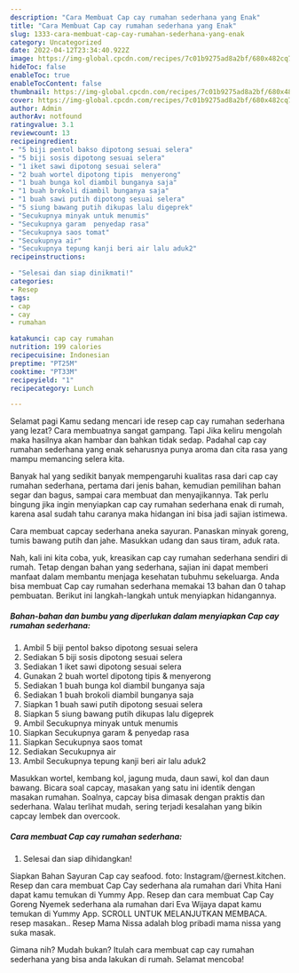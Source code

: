 ```yaml
---
description: "Cara Membuat Cap cay rumahan sederhana yang Enak"
title: "Cara Membuat Cap cay rumahan sederhana yang Enak"
slug: 1333-cara-membuat-cap-cay-rumahan-sederhana-yang-enak
category: Uncategorized
date: 2022-04-12T23:34:40.922Z
image: https://img-global.cpcdn.com/recipes/7c01b9275ad8a2bf/680x482cq70/cap-cay-rumahan-sederhana-foto-resep-utama.jpg
hideToc: false
enableToc: true
enableTocContent: false
thumbnail: https://img-global.cpcdn.com/recipes/7c01b9275ad8a2bf/680x482cq70/cap-cay-rumahan-sederhana-foto-resep-utama.jpg
cover: https://img-global.cpcdn.com/recipes/7c01b9275ad8a2bf/680x482cq70/cap-cay-rumahan-sederhana-foto-resep-utama.jpg
author: Admin
authorAv: notfound
ratingvalue: 3.1
reviewcount: 13
recipeingredient:
- "5 biji pentol bakso dipotong sesuai selera"
- "5 biji sosis dipotong sesuai selera"
- "1 iket sawi dipotong sesuai selera"
- "2 buah wortel dipotong tipis  menyerong"
- "1 buah bunga kol diambil bunganya saja"
- "1 buah brokoli diambil bunganya saja"
- "1 buah sawi putih dipotong sesuai selera"
- "5 siung bawang putih dikupas lalu digeprek"
- "Secukupnya minyak untuk menumis"
- "Secukupnya garam  penyedap rasa"
- "Secukupnya saos tomat"
- "Secukupnya air"
- "Secukupnya tepung kanji beri air lalu aduk2"
recipeinstructions:

- "Selesai dan siap dinikmati!"
categories:
- Resep
tags:
- cap
- cay
- rumahan

katakunci: cap cay rumahan 
nutrition: 199 calories
recipecuisine: Indonesian
preptime: "PT25M"
cooktime: "PT33M"
recipeyield: "1"
recipecategory: Lunch

---
```



Selamat pagi Kamu sedang mencari ide resep cap cay rumahan sederhana yang lezat? Cara membuatnya sangat gampang. Tapi Jika keliru mengolah maka hasilnya akan hambar dan bahkan tidak sedap. Padahal cap cay rumahan sederhana yang enak seharusnya punya aroma dan cita rasa yang mampu memancing selera kita.


Banyak hal yang sedikit banyak mempengaruhi kualitas rasa dari cap cay rumahan sederhana, pertama dari jenis bahan, kemudian pemilihan bahan segar dan bagus, sampai cara membuat dan menyajikannya. Tak perlu bingung jika ingin menyiapkan cap cay rumahan sederhana enak di rumah, karena asal sudah tahu caranya maka hidangan ini bisa jadi sajian istimewa.

Cara membuat capcay sederhana aneka sayuran. Panaskan minyak goreng, tumis bawang putih dan jahe. Masukkan udang dan saus tiram, aduk rata.


Nah, kali ini kita coba, yuk, kreasikan cap cay rumahan sederhana sendiri di rumah. Tetap dengan bahan yang sederhana, sajian ini dapat memberi manfaat dalam membantu menjaga kesehatan tubuhmu sekeluarga. Anda bisa membuat Cap cay rumahan sederhana memakai 13 bahan dan 0 tahap pembuatan. Berikut ini langkah-langkah untuk menyiapkan hidangannya.

<!--inarticleads1-->

##### Bahan-bahan dan bumbu yang diperlukan dalam menyiapkan Cap cay rumahan sederhana:

1. Ambil 5 biji pentol bakso dipotong sesuai selera
1. Sediakan 5 biji sosis dipotong sesuai selera
1. Sediakan 1 iket sawi dipotong sesuai selera
1. Gunakan 2 buah wortel dipotong tipis &amp; menyerong
1. Sediakan 1 buah bunga kol diambil bunganya saja
1. Sediakan 1 buah brokoli diambil bunganya saja
1. Siapkan 1 buah sawi putih dipotong sesuai selera
1. Siapkan 5 siung bawang putih dikupas lalu digeprek
1. Ambil Secukupnya minyak untuk menumis
1. Siapkan Secukupnya garam &amp; penyedap rasa
1. Siapkan Secukupnya saos tomat
1. Sediakan Secukupnya air
1. Ambil Secukupnya tepung kanji beri air lalu aduk2


Masukkan wortel, kembang kol, jagung muda, daun sawi, kol dan daun bawang. Bicara soal capcay, masakan yang satu ini identik dengan masakan rumahan. Soalnya, capcay bisa dimasak dengan praktis dan sederhana. Walau terlihat mudah, sering terjadi kesalahan yang bikin capcay lembek dan overcook. 

<!--inarticleads2-->

##### Cara membuat Cap cay rumahan sederhana:


1. Selesai dan siap dihidangkan!

Siapkan Bahan Sayuran Cap cay seafood. foto: Instagram/@ernest.kitchen. Resep dan cara membuat Cap Cay sederhana ala rumahan dari Vhita Hani dapat kamu temukan di Yummy App. Resep dan cara membuat Cap Cay Goreng Nyemek sederhana ala rumahan dari Eva Wijaya dapat kamu temukan di Yummy App. SCROLL UNTUK MELANJUTKAN MEMBACA. resep masakan.. Resep Mama Nissa adalah blog pribadi mama nissa yang suka masak. 

Gimana nih? Mudah bukan? Itulah cara membuat cap cay rumahan sederhana yang bisa anda lakukan di rumah. Selamat mencoba!
